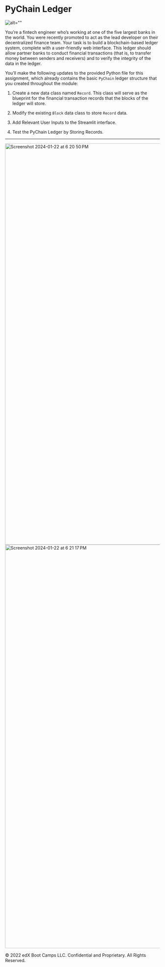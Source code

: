 # PyChain Ledger

![alt=""](Images/application-image.png)

You’re a fintech engineer who’s working at one of the five largest banks in the world. You were recently promoted to act as the lead developer on their decentralized finance team. Your task is to build a blockchain-based ledger system, complete with a user-friendly web interface. This ledger should allow partner banks to conduct financial transactions (that is, to transfer money between senders and receivers) and to verify the integrity of the data in the ledger.

You’ll make the following updates to the provided Python file for this assignment, which already contains the basic `PyChain` ledger structure that you created throughout the module:

1. Create a new data class named `Record`. This class will serve as the blueprint for the financial transaction records that the blocks of the ledger will store.

2. Modify the existing `Block` data class to store `Record` data.

3. Add Relevant User Inputs to the Streamlit interface.

4. Test the PyChain Ledger by Storing Records.

---

<img width="1307" alt="Screenshot 2024-01-22 at 6 20 50 PM" src="https://github.com/carebear4ever/PyChain/assets/141070883/cd78ec5d-0cd4-47d2-8607-db638064937a">


<img width="1315" alt="Screenshot 2024-01-22 at 6 21 17 PM" src="https://github.com/carebear4ever/PyChain/assets/141070883/ad023ea0-1e7c-447b-8869-1cd444696ef4">


© 2022 edX Boot Camps LLC. Confidential and Proprietary. All Rights Reserved.
